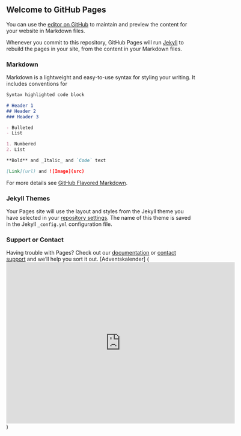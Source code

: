 ## Welcome to GitHub Pages

You can use the [editor on GitHub](https://github.com/wohey11/wohey11.github.io/edit/main/index.md) to maintain and preview the content for your website in Markdown files.

Whenever you commit to this repository, GitHub Pages will run [Jekyll](https://jekyllrb.com/) to rebuild the pages in your site, from the content in your Markdown files.

### Markdown

Markdown is a lightweight and easy-to-use syntax for styling your writing. It includes conventions for

```markdown
Syntax highlighted code block

# Header 1
## Header 2
### Header 3

- Bulleted
- List

1. Numbered
2. List

**Bold** and _Italic_ and `Code` text

[Link](url) and ![Image](src)
```

For more details see [GitHub Flavored Markdown](https://guides.github.com/features/mastering-markdown/).

### Jekyll Themes

Your Pages site will use the layout and styles from the Jekyll theme you have selected in your [repository settings](https://github.com/wohey11/wohey11.github.io/settings). The name of this theme is saved in the Jekyll `_config.yml` configuration file.

### Support or Contact

Having trouble with Pages? Check out our [documentation](https://docs.github.com/categories/github-pages-basics/) or [contact support](https://github.com/contact) and we’ll help you sort it out.
[Adventskalender] (<iframe src="https://woheycon.de/wordpress/wp-admin/admin-ajax.php?action=h5p_embed&id=1" width="608" height="430" frameborder="0" allowfullscreen="allowfullscreen"></iframe><script src="https://woheycon.de/wordpress/wp-content/plugins/h5p/h5p-php-library/js/h5p-resizer.js" charset="UTF-8"></script>)
